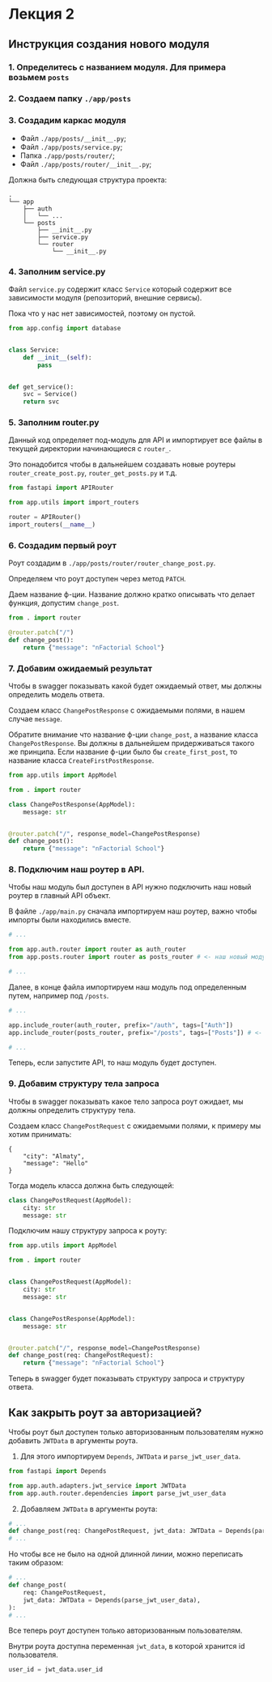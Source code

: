 # Лекция 2

## Инструкция создания нового модуля

### 1. Определитесь с названием модуля. Для примера возьмем `posts`

### 2. Создаем папку `./app/posts`

### 3. Создадим каркас модуля

- Файл `./app/posts/__init__.py`;
- Файл `./app/posts/service.py`;
- Папка `./app/posts/router/`;
- Файл `./app/posts/router/__init__.py`;

Должна быть следующая структура проекта:

```
.
└── app
    ├── auth
    │   └── ...
    └── posts
        ├── __init__.py
        ├── service.py
        └── router
            └── __init__.py

```

### 4. Заполним service.py

Файл `service.py` содержит класс `Service` который содержит все зависимости модуля (репозиторий, внешние сервисы).

Пока что у нас нет зависимостей, поэтому он пустой.

```py
from app.config import database


class Service:
    def __init__(self):
        pass


def get_service():
    svc = Service()
    return svc
```

### 5. Заполним router.py

Данный код определяет под-модуль для API и импортирует все файлы в текущей директории начинающиеся с `router_`.

Это понадобится чтобы в дальнейшем создавать новые роутеры `router_create_post.py`, `router_get_posts.py` и т.д.

```py
from fastapi import APIRouter

from app.utils import import_routers

router = APIRouter()
import_routers(__name__)
```

### 6. Создадим первый роут

Роут создадим в `./app/posts/router/router_change_post.py`.

Определяем что роут доступен через метод `PATCH`.

Даем название ф-ции. Название должно кратко описывать что делает функция, допустим `change_post`.

```py
from . import router

@router.patch("/")
def change_post():
    return {"message": "nFactorial School"}
```

### 7. Добавим ожидаемый результат

Чтобы в swagger показывать какой будет ожидаемый ответ, мы должны определить модель ответа.

Создаем класс `ChangePostResponse` с ожидаемыми полями, в нашем случае `message`.

Обратите внимание что название ф-ции `change_post`, а название класса `ChangePostResponse`. Вы должны в дальнейшем придерживаться такого же принципа. Если название ф-ции было бы `create_first_post`, то название класса `CreateFirstPostResponse`.

```py
from app.utils import AppModel

from . import router

class ChangePostResponse(AppModel):
    message: str


@router.patch("/", response_model=ChangePostResponse)
def change_post():
    return {"message": "nFactorial School"}
```

### 8. Подключим наш роутер в API.

Чтобы наш модуль был доступен в API нужно подключить наш новый роутер в главный API объект.

В файле `./app/main.py` сначала импортируем наш роутер, важно чтобы импорты были находились вместе.

```py
# ...

from app.auth.router import router as auth_router
from app.posts.router import router as posts_router # <- наш новый модуль posts

# ...
```

Далее, в конце файла импортируем наш модуль под определенным путем, например под `/posts`.

```py
# ...

app.include_router(auth_router, prefix="/auth", tags=["Auth"])
app.include_router(posts_router, prefix="/posts", tags=["Posts"]) # <- подключаем модуль posts

# ...
```

Теперь, если запустите API, то наш модуль будет доступен.

### 9. Добавим структуру тела запроса

Чтобы в swagger показывать какое тело запроса роут ожидает, мы должны определить структуру тела.

Создаем класс `ChangePostRequest` с ожидаемыми полями, к примеру мы хотим принимать:
```
{
    "city": "Almaty",
    "message": "Hello"
}
```

Тогда модель класса должна быть следующей:

```py
class ChangePostRequest(AppModel):
    city: str
    message: str
```


Подключим нашу структуру запроса к роуту:

```py
from app.utils import AppModel

from . import router


class ChangePostRequest(AppModel):
    city: str
    message: str


class ChangePostResponse(AppModel):
    message: str


@router.patch("/", response_model=ChangePostResponse)
def change_post(req: ChangePostRequest):
    return {"message": "nFactorial School"}
```

Теперь в swagger будет показывать структуру запроса и структуру ответа.

## Как закрыть роут за авторизацией?

Чтобы роут был доступен только авторизованным пользователям нужно добавить `JWTData` в аргументы роута.

1. Для этого импортируем `Depends`, `JWTData` и `parse_jwt_user_data`.

```py
from fastapi import Depends

from app.auth.adapters.jwt_service import JWTData
from app.auth.router.dependencies import parse_jwt_user_data
```

2. Добавляем `JWTData` в аргументы роута:

```py
# ...
def change_post(req: ChangePostRequest, jwt_data: JWTData = Depends(parse_jwt_user_data)):
# ...
```

Но чтобы все не было на одной длинной линии, можно переписать таким образом:

```py
# ...
def change_post(
    req: ChangePostRequest, 
    jwt_data: JWTData = Depends(parse_jwt_user_data),
):
# ...
```

Все теперь роут доступен только авторизованным пользователям.

Внутри роута доступна переменная `jwt_data`, в которой хранится id пользователя.

```py
user_id = jwt_data.user_id
```
